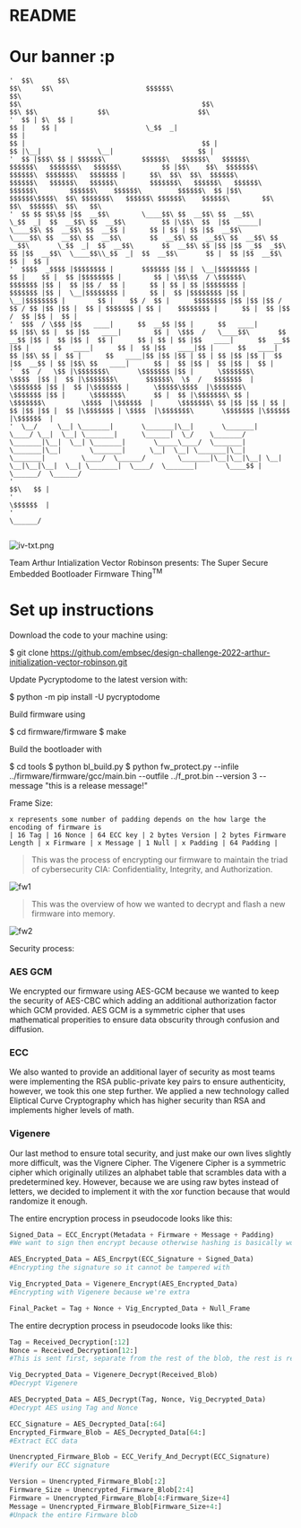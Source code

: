 # README

# Our banner :p

```
'  $$\      $$\                                                       $$\     $$\                       $$$$$$\                                                    $$\                                                                         $$\                                             $$\                               $$\ $$\               $$\                      $$\                                                   
'  $$ | $\  $$ |                                                      $$ |    $$ |                      \_$$  _|                                                   $$ |                                                                        $$ |                                            $$ |                              $$ |\__|              \__|                     $$ |                                                  
'  $$ |$$$\ $$ | $$$$$$\         $$$$$$\   $$$$$$\   $$$$$$\        $$$$$$\   $$$$$$$\   $$$$$$\          $$ |$$\    $$\  $$$$$$$\        $$$$$$\  $$$$$$$\   $$$$$$$ |      $$\  $$\  $$\  $$$$$$\         $$$$$$\   $$$$$$\   $$$$$$\        $$$$$$$\   $$$$$$\   $$$$$$\   $$$$$$\        $$$$$$\    $$$$$$\         $$$$$$\  $$ |$$\ $$$$$$\$$$$\  $$\ $$$$$$$\   $$$$$$\ $$$$$$\    $$$$$$\        $$\   $$\  $$$$$$\  $$\   $$\ 
'  $$ $$ $$\$$ |$$  __$$\        \____$$\ $$  __$$\ $$  __$$\       \_$$  _|  $$  __$$\ $$  __$$\         $$ |\$$\  $$  |$$  _____|       \____$$\ $$  __$$\ $$  __$$ |      $$ | $$ | $$ |$$  __$$\        \____$$\ $$  __$$\ $$  __$$\       $$  __$$\ $$  __$$\ $$  __$$\ $$  __$$\       \_$$  _|  $$  __$$\       $$  __$$\ $$ |$$ |$$  _$$  _$$\ $$ |$$  __$$\  \____$$\\_$$  _|  $$  __$$\       $$ |  $$ |$$  __$$\ $$ |  $$ |
'  $$$$  _$$$$ |$$$$$$$$ |       $$$$$$$ |$$ |  \__|$$$$$$$$ |        $$ |    $$ |  $$ |$$$$$$$$ |        $$ | \$$\$$  / \$$$$$$\         $$$$$$$ |$$ |  $$ |$$ /  $$ |      $$ | $$ | $$ |$$$$$$$$ |       $$$$$$$ |$$ |  \__|$$$$$$$$ |      $$ |  $$ |$$$$$$$$ |$$ |  \__|$$$$$$$$ |        $$ |    $$ /  $$ |      $$$$$$$$ |$$ |$$ |$$ / $$ / $$ |$$ |$$ |  $$ | $$$$$$$ | $$ |    $$$$$$$$ |      $$ |  $$ |$$ /  $$ |$$ |  $$ |
'  $$$  / \$$$ |$$   ____|      $$  __$$ |$$ |      $$   ____|        $$ |$$\ $$ |  $$ |$$   ____|        $$ |  \$$$  /   \____$$\       $$  __$$ |$$ |  $$ |$$ |  $$ |      $$ | $$ | $$ |$$   ____|      $$  __$$ |$$ |      $$   ____|      $$ |  $$ |$$   ____|$$ |      $$   ____|        $$ |$$\ $$ |  $$ |      $$   ____|$$ |$$ |$$ | $$ | $$ |$$ |$$ |  $$ |$$  __$$ | $$ |$$\ $$   ____|      $$ |  $$ |$$ |  $$ |$$ |  $$ |
'  $$  /   \$$ |\$$$$$$$\       \$$$$$$$ |$$ |      \$$$$$$$\         \$$$$  |$$ |  $$ |\$$$$$$$\       $$$$$$\  \$  /   $$$$$$$  |      \$$$$$$$ |$$ |  $$ |\$$$$$$$ |      \$$$$$\$$$$  |\$$$$$$$\       \$$$$$$$ |$$ |      \$$$$$$$\       $$ |  $$ |\$$$$$$$\ $$ |      \$$$$$$$\         \$$$$  |\$$$$$$  |      \$$$$$$$\ $$ |$$ |$$ | $$ | $$ |$$ |$$ |  $$ |\$$$$$$$ | \$$$$  |\$$$$$$$\       \$$$$$$$ |\$$$$$$  |\$$$$$$  |
'  \__/     \__| \_______|       \_______|\__|       \_______|         \____/ \__|  \__| \_______|      \______|  \_/    \_______/        \_______|\__|  \__| \_______|       \_____\____/  \_______|       \_______|\__|       \_______|      \__|  \__| \_______|\__|       \_______|         \____/  \______/        \_______|\__|\__|\__| \__| \__|\__|\__|  \__| \_______|  \____/  \_______|       \____$$ | \______/  \______/ 
'                                                                                                                                                                                                                                                                                                                                                                                                       $$\   $$ |                    
'                                                                                                                                                                                                                                                                                                                                                                                                       \$$$$$$  |                    
'                                                                                                                                                                                                                                                                                                                                                                                                        \______/                     


```

![iv-txt.png](iv-txt.png)

Team Arthur Intialization Vector Robinson presents: The Super Secure Embedded Bootloader Firmware Thing<sup>TM</sup>

# Set up instructions

Download the code to your machine using:

  $ git clone https://github.com/embsec/design-challenge-2022-arthur-initialization-vector-robinson.git

Update Pycryptodome to the latest version with:

  $ python -m pip install -U pycryptodome

Build firmware using

  $ cd firmware/firmware
  $ make

Build the bootloader with

  $ cd tools
  $ python bl_build.py
  $ python fw_protect.py --infile ../firmware/firmware/gcc/main.bin --outfile ../f_prot.bin --version 3 --message "this is a release message!"



Frame Size:
```
x represents some number of padding depends on the how large the encoding of firmware is
| 16 Tag | 16 Nonce | 64 ECC key | 2 bytes Version | 2 bytes Firmware Length | x Firmware | x Message | 1 Null | x Padding | 64 Padding |
```

> This was the process of encrypting our firmware to maintain the triad of cybersecurity CIA: Confidentiality, Integrity, and Authorization.

![fw1](fwprotect.PNG)

> This was the overview of how we wanted to decrypt and flash a new firmware into memory.

![fw2](fwprotect2.PNG)

Security process:

### AES GCM
We encrypted our firmware using AES-GCM because we wanted to keep the security of AES-CBC which adding an additional authorization factor which GCM provided. AES GCM is a symmetric cipher that uses mathematical properities to ensure data obscurity through confusion and diffusion.

### ECC
We also wanted to provide an additional layer of security as most teams were implementing the RSA public-private key pairs to ensure authenticity, however, we took this one step further. We applied a new technology called Eliptical Curve Cryptography which has higher security than RSA and implements higher levels of math.

### Vigenere
Our last method to ensure total security, and just make our own lives slightly more difficult, was the Vignere Cipher. The Vigenere Cipher is a symmetric cipher which originally utilizes an alphabet table that scrambles data with a predetermined key. However, because we are using raw bytes instead of letters, we decided to implement it with the xor function because that would randomize it enough.

The entire encryption process in pseudocode looks like this:

```py
Signed_Data = ECC_Encrypt(Metadata + Firmware + Message + Padding)
#We want to sign then encrypt because otherwise hashing is basically worthless

AES_Encrypted_Data = AES_Encrpyt(ECC_Signature + Signed_Data)
#Encrypting the signature so it cannot be tampered with

Vig_Encrypted_Data = Vigenere_Encrypt(AES_Encrypted_Data)
#Encrypting with Vigenere because we're extra

Final_Packet = Tag + Nonce + Vig_Encrypted_Data + Null_Frame
```

The entire decryption process in pseudocode looks like this:

```py
Tag = Received_Decryption[:12]
Nonce = Received_Decryption[12:]
#This is sent first, separate from the rest of the blob, the rest is received in frames of 64

Vig_Decrypted_Data = Vigenere_Decrypt(Received_Blob)
#Decrypt Vigenere

AES_Decrypted_Data = AES_Decrypt(Tag, Nonce, Vig_Decrypted_Data)
#Decrypt AES using Tag and Nonce

ECC_Signature = AES_Decrypted_Data[:64]
Encrypted_Firmware_Blob = AES_Decrypted_Data[64:]
#Extract ECC data

Unencrypted_Firmware_Blob = ECC_Verify_And_Decrypt(ECC_Signature)
#Verify our ECC signature

Version = Unencrypted_Firmware_Blob[:2]
Firmware_Size = Unencrypted_Firmware_Blob[2:4]
Firmware = Unencrypted_Firmware_Blob[4:Firmware_Size+4]
Message = Unencrypted_Firmware_Blob[Firmware_Size+4:]
#Unpack the entire Firmware blob
```
